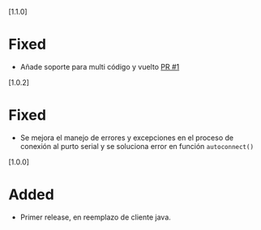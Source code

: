 [1.1.0]
# Fixed
- Añade soporte para multi código y vuelto [PR #1](https://github.com/TransbankDevelopers/transbank-pos-sdk-nodejs/pull/1)

[1.0.2]
# Fixed
- Se mejora el manejo de errores y excepciones en el proceso de conexión al purto serial y se soluciona error en función `autoconnect()`

[1.0.0]
# Added
- Primer release, en reemplazo de cliente java. 
